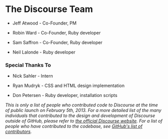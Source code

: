 # The Discourse Team

* Jeff Atwood - Co-Founder, PM

* Robin Ward - Co-Founder, Ruby developer

* Sam Saffron - Co-Founder, Ruby developer

* Neil Lalonde - Ruby developer

### Special Thanks To

* Nick Sahler - Intern

* Ryan Mudryk - CSS and HTML design implementation

* Don Petersen - Ruby developer, installation scripts

*This is only a list of people who contributed code to Discourse at the time of public launch on February 5th, 2013. For a more detailed list of the many individuals that contributed to the design and development of Discourse outside of GitHub, please refer to [the official Discourse website](http://www.discourse.org).*
*For a list of people who have contributed to the codebase, see [GitHub's list of contributors](https://github.com/discourse/discourse/contributors).*
